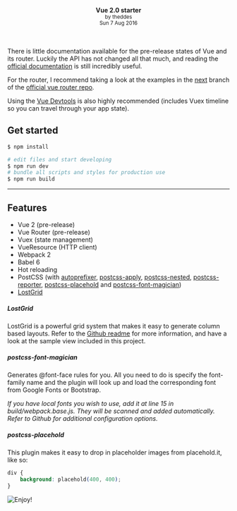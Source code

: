<p style="text-align:center">
    <center>
        <strong>Vue 2.0 starter</strong><br>
        <small>by theddes<br>Sun 7 Aug 2016</small>
    </center>
    <br><br>
</p>

There is little documentation available for the pre-release states of Vue and its router. Luckily the API has not changed all that much, and reading the [official documentation](https://vuejs.org/api/) is still incredibly useful.

For the router, I recommend taking a look at the examples in the [next](https://github.com/vuejs/vue-router/tree/next) branch of the [official vue router repo](https://github.com/vuejs/vue-router).

Using the [Vue Devtools](https://github.com/vuejs/vue-devtools) is also highly recommended (includes Vuex timeline so you can travel through your app state).

## Get started
```bash
$ npm install

# edit files and start developing
$ npm run dev
# bundle all scripts and styles for production use
$ npm run build
```

---

## Features

- Vue 2 (pre-release)
- Vue Router (pre-release)
- Vuex (state management)
- VueResource (HTTP client)
- Webpack 2
- Babel 6
- Hot reloading
- PostCSS (with [autoprefixer](https://github.com/postcss/autoprefixer), [postcss-apply](https://github.com/pascalduez/postcss-apply), [postcss-nested](https://github.com/postcss/postcss-nested), [postcss-reporter](https://github.com/postcss/postcss-reporter), [postcss-placehold](https://github.com/awayken/postcss-placehold) and [postcss-font-magician](https://github.com/jonathantneal/postcss-font-magician))
- [LostGrid](https://github.com/peterramsing/lost)

##### LostGrid
LostGrid is a powerful grid system that makes it easy to generate column based layouts. Refer to the [Github readme](https://github.com/peterramsing/lost) for more information, and have a look at the sample view included in this project.

##### postcss-font-magician
Generates @font-face rules for you.
All you need to do is specify the font-family name and the plugin will look up and load the corresponding font from Google Fonts or Bootstrap.

_If you have local fonts you wish to use, add it at line 15 in build/webpack.base.js. They will be scanned and added automatically.
Refer to Github for additional configuration options._

##### postcss-placehold
This plugin makes it easy to drop in placeholder images from placehold.it, like so:
```css
div {
    background: placehold(400, 400);
}
```

![](https://i.imgur.com/9XCIaET.jpg "Enjoy!")